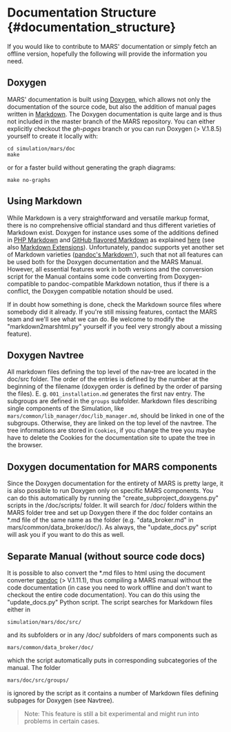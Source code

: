 Documentation Structure {#documentation_structure}
=======================

If you would like to contribute to MARS' documentation or simply fetch an offline version, hopefully the following will provide the information you need.

## Doxygen

MARS' documentation is built using [Doxygen](http://www.stack.nl/~dimitri/doxygen), which allows not only the documentation of the source code, but also the addition of manual pages written in  [Markdown](http://daringfireball.net/projects/markdown/). The Doxygen documentation is quite large and is thus not included in the master branch of the MARS repository. You can either explicitly checkout the *gh-pages* branch or you can run Doxygen (> V.1.8.5) yourself to create it locally with:

    cd simulation/mars/doc
    make

or for a faster build without generating the graph diagrams:

    make no-graphs


## Using Markdown

While Markdown is a very straightforward and versatile markup format, there is no comprehensive official standard and thus different varieties of Markdown exist. Doxygen for instance uses some of the additions defined in [PHP Markdown](http://michelf.com/projects/php-markdown/extra/) and [GitHub flavored Markdown](http://github.github.com/github-flavored-markdown/) as explained [here](http://www.stack.nl/~dimitri/doxygen/manual/markdown.html) (see also [Markdown Extensions](http://www.stack.nl/~dimitri/doxygen/manual/markdown.html#markdown_extra)). Unfortunately, pandoc supports yet another set of Markdown varieties ([pandoc's Markdown'](http://johnmacfarlane.net/pandoc/demo/example9/pandocs-markdown.html)), such that not all features can be used both for the Doxygen documentation and the MARS Manual. However, all essential features work in both versions and the conversion script for the Manual contains some code converting from Doxygen-compatible to pandoc-compatible Markdown notation, thus if there is a conflict, the Doxygen compatible notation should be used.

If in doubt how something is done, check the Markdown source files where somebody did it already. If you're still missing features, contact the MARS team and we'll see what we can do. Be welcome to modify the "markdown2marshtml.py" yourself if you feel very strongly about a missing feature).


## Doxygen Navtree

All markdown files defining the top level of the nav-tree are located in the doc/src folder. The order of the entries is defined by the number at the beginning of the filename (doxygen order is defined by the order of parsing the files). E. g. `001_installation.md` generates the first nav entry. The subgroups are defined in the `groups` subfolder. Markdown files describing single components of the Simulation, like `mars/common/lib_manager/doc/lib_manager.md`, should be linked in one of the subgroups. Otherwise, they are linked on the top level of the navtree. The tree informations are stored in `Cookies`, if you change the tree you maybe have to delete the Cookies for the documentation site to upate the tree in the browser.


## Doxygen documentation for MARS components

Since the Doxygen documentation for the entirety of MARS is pretty large, it is also possible to run Doxygen only on specific MARS components. You can do this automatically by running the "create_subproject_doxygens.py" scripts in the /doc/scripts/ folder. It will search for /doc/ folders within the MARS folder tree and set up Doxygen there if the doc folder contains an *.md file of the same name as the folder (e.g. "data_broker.md" in mars/common/data_broker/doc/). As always, the "update_docs.py" script will ask you if you want to do this as well.


## Separate Manual (without source code docs)

It is possible to also convert the *.md files to html using the document converter [pandoc](http://johnmacfarlane.net/pandoc/) (> V.1.11.1), thus compiling a MARS manual without the code documentation (in case you need to work offline and don't want to checkout the entire code documentation). You can do this using the "update_docs.py" Python script. The script searches for Markdown files either in

    simulation/mars/doc/src/

and its subfolders or in any /doc/ subfolders of mars components such as

    mars/common/data_broker/doc/

which the script automatically puts in corresponding subcategories of the manual. The folder

    mars/doc/src/groups/

is ignored by the script as it contains a number of Markdown files defining subpages for Doxygen (see Navtree).

> Note: This feature is still a bit experimental and might run into problems in certain cases.
